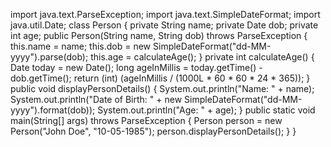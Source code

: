  
import java.text.ParseException;
import java.text.SimpleDateFormat;
import java.util.Date;
class Person {
private String name;
private Date dob;
private int age;
public Person(String name, String dob) throws ParseException {
this.name = name;
this.dob = new SimpleDateFormat("dd-MM-yyyy").parse(dob);
this.age = calculateAge();
}
private int calculateAge() {
Date today = new Date();
long ageInMillis = today.getTime() - dob.getTime();
return (int) (ageInMillis / (1000L * 60 * 60 * 24 * 365));
}
public void displayPersonDetails() {
System.out.println("Name: " + name);
System.out.println("Date of Birth: " + new SimpleDateFormat("dd-MM-yyyy").format(dob));
System.out.println("Age: " + age);
}
public static void main(String[] args) throws ParseException {
Person person = new Person("John Doe", "10-05-1985");
person.displayPersonDetails();
}
}









